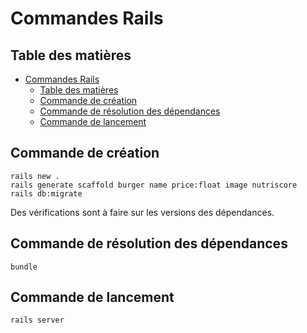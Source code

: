 # Commandes Rails

## Table des matières

- [Commandes Rails](#commandes-rails)
  - [Table des matières](#table-des-mati%c3%a8res)
  - [Commande de création](#commande-de-cr%c3%a9ation)
  - [Commande de résolution des dépendances](#commande-de-r%c3%a9solution-des-d%c3%a9pendances)
  - [Commande de lancement](#commande-de-lancement)

## Commande de création

    rails new .
    rails generate scaffold burger name price:float image nutriscore
    rails db:migrate

Des vérifications sont à faire sur les versions des dépendances.

## Commande de résolution des dépendances

    bundle

## Commande de lancement

    rails server
